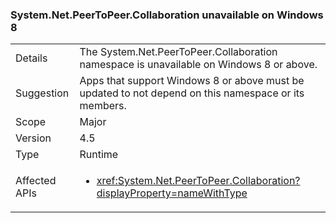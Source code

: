 ### System.Net.PeerToPeer.Collaboration unavailable on Windows 8

|   |   |
|---|---|
|Details|The System.Net.PeerToPeer.Collaboration namespace is unavailable on Windows 8 or above.|
|Suggestion|Apps that support Windows 8 or above must be updated to not depend on this namespace or its members.|
|Scope|Major|
|Version|4.5|
|Type|Runtime|
|Affected APIs|<ul><li><xref:System.Net.PeerToPeer.Collaboration?displayProperty=nameWithType></li></ul>|
